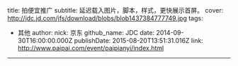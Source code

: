 title: 拍便宜推广
subtitle: 延迟载入图片，脚本，样式，更快展示首屏。
cover: http://jdc.jd.com/jfs/download/blobs/blob1437384777749.jpg
tags:
  - 其他
author:
  nick: 京东
  github_name: JDC
date: 2014-09-30T16:00:00.000Z
publishDate: 2015-08-20T13:51:31.016Z
link: http://www.paipai.com/event/paipianyi/index.html
---